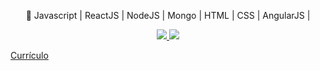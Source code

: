 
<p align="center">
🚀 Javascript | ReactJS | NodeJS | Mongo | HTML | CSS | AngularJS | 
</p>
<p align="center">
  <a href="https://github.com/felipepassosdev" alt="GitHub">
    <img src="https://img.shields.io/badge/-GitHub-000?style=flat-square&logo=Github&logoColor=white" />
  </a>
  <a href="https://www.linkedin.com/in/felipe-passos-9417b0142/" alt="LinkedIn">
    <img src="https://img.shields.io/badge/-LinkedIn-blue?style=flat-square&logo=Linkedin&logoColor=white" />
  </a>
  <a href="https://curriculo-felipepassos.web.app/" alt="andrecoelho.div">
    <p>Currículo</p>
  </a>
</p>

